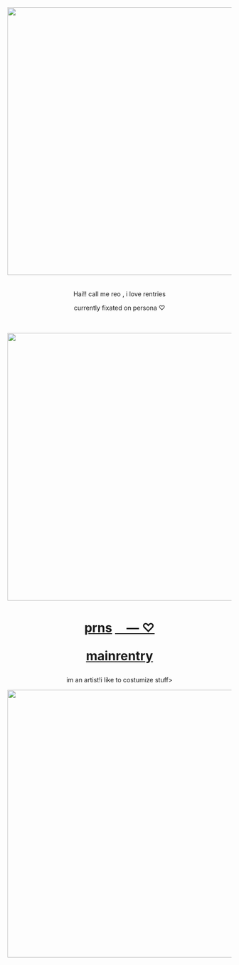 <img src="https://i.imgur.com/KSjmsqq.png&=80" width="600">
ㅤ
<p align="center"> Hai!! call me reo , i love rentries
<p align="center">currently fixated on persona ♡

ㅤㅤㅤㅤㅤㅤㅤㅤㅤㅤㅤㅤ


<img src="https://i.imgur.com/MJ8GSi4.png&" width="600">

<h1 align="center"></[prns](https://pronouns.cc/@kureomi)>

[prns](https://pronouns.cc/@kureomi) [ㅤ— ⁠♡](https://rentry.co/lovemailreo) 

[mainrentry](https://rentry.co/cinnamonp)
</h1>


<p align="center"> im an artist!i like to costumize stuff>
<p align="center" sign my gb plspsl > 


<img src="https://i.imgur.com/PfwFNtJ.png&=80" width="600">

ㅤ
